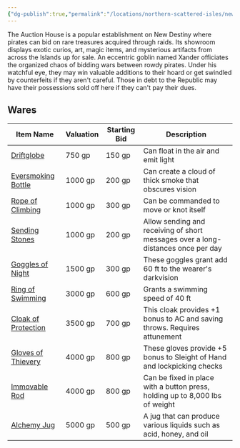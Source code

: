 ```yaml
---
{"dg-publish":true,"permalink":"/locations/northern-scattered-isles/new-destiny/auction-house/","tags":["location"]}
---
```




The Auction House is a popular establishment on New Destiny where pirates can bid on rare treasures acquired through raids. Its showroom displays exotic curios, art, magic items, and mysterious artifacts from across the Islands up for sale. An eccentric goblin named Xander officiates the organized chaos of bidding wars between rowdy pirates. Under his watchful eye, they may win valuable additions to their hoard or get swindled by counterfeits if they aren't careful. Those in debt to the Republic may have their possessions sold off here if they can't pay their dues.
## Wares

| Item Name                                                                        | Valuation | Starting Bid | Description                                                                      |
| -------------------------------------------------------------------------------- | --------- | ------------ | -------------------------------------------------------------------------------- |
| [Driftglobe](https://www.dndbeyond.com/magic-items/driftglobe)                   | 750 gp    | 150 gp       | Can float in the air and emit light                                              |
| [Eversmoking Bottle](https://www.dndbeyond.com/magic-items/eversmoking-bottle)   | 1000 gp   | 200 gp       | Can create a cloud of thick smoke that obscures vision                           |
| [Rope of Climbing](https://www.dndbeyond.com/magic-items/rope-of-climbing)       | 1000 gp   | 300 gp       | Can be commanded to move or knot itself                                          |
| [Sending Stones](https://www.dndbeyond.com/magic-items/sending-stones)           | 1000 gp   | 200 gp       | Allow sending and receiving of short messages over a long-distances once per day |
| [Goggles of Night](https://www.dndbeyond.com/magic-items/goggles-of-night)       | 1500 gp   | 300 gp       | These goggles grant add 60 ft to the wearer's darkvision                         |
| [Ring of Swimming](https://www.dndbeyond.com/magic-items/ring-of-swimming)       | 3000 gp   | 600 gp       | Grants a swimming speed of 40 ft                                                 |
| [Cloak of Protection](https://www.dndbeyond.com/magic-items/cloak-of-protection) | 3500 gp   | 700 gp       | This cloak provides +1 bonus to AC and saving throws. Requires attunement        |
| [Gloves of Thievery](https://www.dndbeyond.com/magic-items/gloves-of-thievery)   | 4000 gp   | 800 gp       | These gloves provide +5 bonus to Sleight of Hand and lockpicking checks          |
| [Immovable Rod](https://www.dndbeyond.com/magic-items/immovable-rod)             | 4000 gp   | 800 gp       | Can be fixed in place with a button press, holding up to 8,000 lbs of weight     |
| [Alchemy Jug](https://www.dndbeyond.com/magic-items/alchemy-jug)                 | 5000 gp   | 500 gp       | A jug that can produce various liquids such as acid, honey, and oil              |

